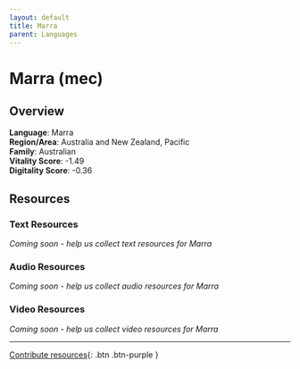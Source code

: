 ```yaml
---
layout: default
title: Marra
parent: Languages
---
```


# Marra (mec)

## Overview

**Language**: Marra  
**Region/Area**: Australia and New Zealand, Pacific  
**Family**: Australian  
**Vitality Score**: -1.49  
**Digitality Score**: -0.36  

## Resources

### Text Resources
*Coming soon - help us collect text resources for Marra*

### Audio Resources
*Coming soon - help us collect audio resources for Marra*

### Video Resources
*Coming soon - help us collect video resources for Marra*

---

[Contribute resources](https://fairtrain.github.io/){: .btn .btn-purple }
